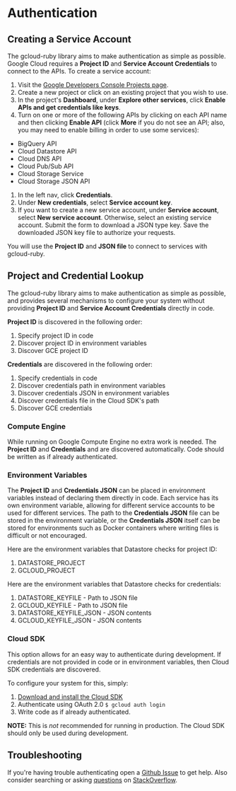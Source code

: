 # Authentication

## Creating a Service Account

The gcloud-ruby library aims to make authentication as simple as possible. Google Cloud requires a **Project ID** and **Service Account Credentials** to connect to the APIs. To create a service account:

1. Visit the [Google Developers Console Projects page](https://console.developers.google.com/project).
1. Create a new project or click on an existing project that you wish to use.
1. In the project's **Dashboard**, under **Explore other services**, click **Enable APIs and get credentials like keys**.
1. Turn on one or more of the following APIs by clicking on each API name and then clicking **Enable API** (click **More** if you do not see an API; also, you may need to enable billing in order to use some services):
  * BigQuery API
  * Cloud Datastore API
  * Cloud DNS API
  * Cloud Pub/Sub API
  * Cloud Storage Service
  * Cloud Storage JSON API
1. In the left nav, click **Credentials**.
1. Under **New credentials**, select **Service account key**.
1. If you want to create a new service account, under **Service account**, select **New service account**. Otherwise, select an existing service account. Submit the form to download a JSON type key. Save the downloaded JSON key file to authorize your requests.

You will use the **Project ID** and **JSON file** to connect to services with gcloud-ruby.

## Project and Credential Lookup

The gcloud-ruby library aims to make authentication as simple as possible, and provides several mechanisms to configure your system without providing **Project ID** and **Service Account Credentials** directly in code.

**Project ID** is discovered in the following order:

1. Specify project ID in code
2. Discover project ID in environment variables
3. Discover GCE project ID

**Credentials** are discovered in the following order:

1. Specify credentials in code
2. Discover credentials path in environment variables
3. Discover credentials JSON in environment variables
4. Discover credentials file in the Cloud SDK's path
5. Discover GCE credentials

### Compute Engine

While running on Google Compute Engine no extra work is needed. The **Project ID** and **Credentials** and are discovered automatically. Code should be written as if already authenticated.

### Environment Variables

The **Project ID** and **Credentials JSON** can be placed in environment variables instead of declaring them directly in code. Each service has its own environment variable, allowing for different service accounts to be used for different services. The path to the **Credentials JSON** file can be stored in the environment variable, or the **Credentials JSON** itself can be stored for environments such as Docker containers where writing files is difficult or not encouraged.

Here are the environment variables that Datastore checks for project ID:

1. DATASTORE_PROJECT
2. GCLOUD_PROJECT

Here are the environment variables that Datastore checks for credentials:

1. DATASTORE_KEYFILE - Path to JSON file
2. GCLOUD_KEYFILE - Path to JSON file
3. DATASTORE_KEYFILE_JSON - JSON contents
4. GCLOUD_KEYFILE_JSON - JSON contents

### Cloud SDK

This option allows for an easy way to authenticate during development. If credentials are not provided in code or in environment variables, then Cloud SDK credentials are discovered.

To configure your system for this, simply:

1. [Download and install the Cloud SDK](https://cloud.google.com/sdk)
2. Authenticate using OAuth 2.0 `$ gcloud auth login`
3. Write code as if already authenticated.

**NOTE:** This is _not_ recommended for running in production. The Cloud SDK should only be used during development.

## Troubleshooting

If you're having trouble authenticating open a [Github Issue](https://github.com/GoogleCloudPlatform/gcloud-ruby/issues/new?title=Authentication+question) to get help.  Also consider searching or asking [questions](http://stackoverflow.com/questions/tagged/gcloud-ruby) on [StackOverflow](http://stackoverflow.com).
